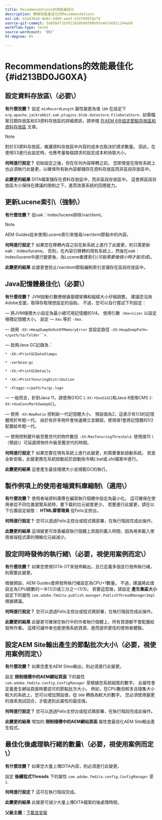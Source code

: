 ```yaml
---
title: Recommendations的效能最佳化
description: 瞭解效能最佳化的Recommendations
exl-id: b2a836a0-de82-4d89-aae3-43276997da74
source-git-commit: 5e0584f1bf0216b8b00f00b9fe46fa682c244e08
workflow-type: tm+mt
source-wordcount: '967'
ht-degree: 0%

---
```


# Recommendations的效能最佳化 {#id213BD0JG0XA}

## 設定資料存放區\（必要\）

**有什麼改變？**
設定 `minRecordLength` 屬性變更為值 `100` 在設定下 `org.apache.jackrabbit.oak.plugins.blob.datastore.FileDataStore.` 如需檔案日期存放區和S3資料存放區的詳細資訊，請參閱 [在AEM 6中設定節點存放區和資料存放區](https://helpx.adobe.com/experience-manager/6-5/sites/deploying/using/data-store-config.html) 文章。

>[!NOTE]
>
> 對於S3資料存放區，維護資料存放區中內容的成本也取決於請求數量。 因此，在使用S3進行此設定時，也應考量每個請求的設定成本和快取大小。

**何時進行設定？**
初始設定之後，但在任何內容移轉之前。 您即使是在現有系統上也必須執行此變更，以確保所有新內容都儲存在資料存放區而非區段存放區中。

**此變更的結果**
DITA檔案儲存在資料存放區中，而非區段存放區中。 這會將區段存放區大小保持在建議的限制之下，進而改善系統的回應能力。

## 更新Lucene索引\（強制\）

**有什麼改變？**
從oak：index/lucene排除/var/dxml。

>[!NOTE]
>
> AEM Guides從未使用Lucene索引來搜尋/var/dxml節點中的內容。

**何時進行設定？**
如果您在移轉內容之前在新系統上進行了此變更，則只需更新oak：index/lucene。 否則，在內容已移轉的現有系統上，然後在oak：index/lucene中進行變更後，為Lucene重建索引\(*可能需要幾個小時才能完成*\)。

**此變更的結果**
此變更會防止/var/dxml節點編制索引並儲存在區段存放區中。

## Java記憶體最佳化\（必要\）

**有什麼改變？**
JVM啟動引數應根據基礎架構和磁碟大小仔細調整。 建議您洽詢Adobe支援，取得存取理想設定的協助。 不過，您可以自行嘗試下列設定：

 — 將JVM棧積大小設定為最小總可用記憶體的1/4。 使用引數 `-Xmx<size>` 以設定棧積記憶體大小。 設定 — `Xms` 等於 `-Xmx`.

 — 啟用 `-XX:+HeapDumpOnOutOfMemoryError` 並設定路徑 `-XX:HeapDumpPath=</path/to/folder``>`.

 — 啟用Java GC記錄為：

`* -XX:+PrintGCDateStamps`

`* -verbose:gc`

`* -XX:+PrintGCDetails`

`* -XX:+PrintTenuringDistribution`

`* -Xloggc:</path/to/gc.log>`

 — 一般而言，針對Java 11，請使用G1GC \(`-XX:+UseG1GC`\)和Java 8使用CMS \(-`XX:+UseConcMarkSweepGC`\)。

 — 使用 `-XX:NewRatio` 控制新一代記憶體大小。 預設值為2，這表示有1/3的記憶體用於年輕一代。 由於有許多物件會快速建立並銷毀，使用值1會將記憶體的1/2配置給年輕一代。

 — 使用控制要升級至舊世代的物件數目 `-XX:MaxTenuringThreshold`. 使用值15 \（預設\）可延遲將物件升級至舊世代的時間。

**何時進行設定？**
如果您要在現有系統上進行此變更，則需要重新啟動系統。 若是全新安裝，此變更應在系統啟動前於啟動指令碼\(.bat或.sh\)檔案中進行。

**此變更的結果**
這會產生最佳棧積大小並規範GC的執行。

## 製作例項上的使用者端資料庫縮制\（選用\）

**有什麼改變？**
使用者端資料庫應在編寫執行個體中設定為最小化。 這可確保在使用者從不同位置瀏覽系統時，要下載的位元組會更少。 若要進行此變更，請在以下位置設定組態： **HTML庫管理員** 從Felix主控台。

**何時進行設定？**
您可以透過Felix主控台或程式碼部署，在執行階段完成此操作。

**此變更的結果**
這項變更可改善編寫執行個體上頁面的載入時間，因為用來載入使用者端程式庫的傳輸位元組減少。

## 設定同時發佈的執行緒\（必要，視使用案例而定\）

**有什麼改變？**
如果您使用DITA-OT來發佈輸出，且已定義多個並行發佈執行緒，則需要此變更。

根據預設，AEM Guides會將發佈執行緒設定為CPU+1數量。 不過，建議將此值設定為CPU總數的一半\(1/2\)或三分之一\(1/3\)。 若要這麼做，請設定 **產生集區大小** 設定下的屬性 `com.adobe.fmdita.publish.manager.PublishThreadManagerImpl` 根據建議。

**何時進行設定？**
您可以透過Felix主控台或程式碼部署，在執行階段完成此操作。

**此變更的結果**
此變更可確保在執行中的作者執行個體上，所有資源都不會配置給發佈作業。 這樣可讓作者也能使用系統資源，進而提供更佳的使用者體驗。

## 設定AEM Site輸出產生的節點批次大小\（必要，視使用案例而定\）

**有什麼改變？**
如果您產生AEM Sites輸出，則必須進行此變更。

設定 **限制棧積中的AEM網站頁面** 下的屬性 `com.adobe.fmdita.config.ConfigManager` 至根據您系統組態的數字。 此屬性會定義產生網站頁面時要認可的節點批次大小。 例如，在CPU數目較多且棧集大小較大的系統上，您可以增加預設值，從 `500` 轉換為較大的數字。 您必須使用變更的值來測試回合，才能達到此屬性的最佳值。

**何時進行設定？**
您可以透過Felix主控台或程式碼部署，在執行階段完成此操作。

**此變更的結果**
增加的 **限制棧積中的AEM網站頁面** 屬性會最佳化AEM Site輸出產生程式。

## 最佳化後處理執行緒的數量\（必要，視使用案例而定\）

**有什麼改變？**
如果您大量上傳DITA內容，則必須進行此變更。

設定 **後續程式Threads** 下的屬性 `com.adobe.fmdita.config.ConfigManager` 至 `1`.

**何時進行設定？**
這可在執行階段完成。

**此變更的結果**
此變更可減少大量上傳DITA檔案的後處理時間。

**父級主題：**[&#x200B;下載並安裝](download-install.md)
